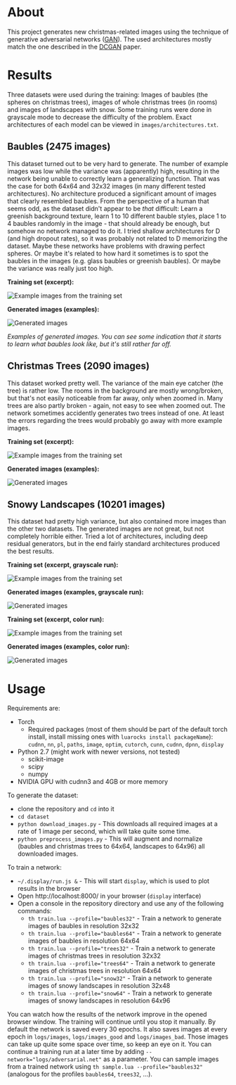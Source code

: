 # About

This project generates new christmas-related images using the technique of generative adversarial networks ([GAN](http://papers.nips.cc/paper/5423-generative-adversarial-nets)). The used architectures mostly match the one described in the [DCGAN](http://arxiv.org/abs/1511.06434) paper.

# Results

Three datasets were used during the training: Images of baubles (the spheres on christmas trees), images of whole christmas trees (in rooms) and images of landscapes with snow. Some training runs were done in grayscale mode to decrease the difficulty of the problem. Exact architectures of each model can be viewed in `images/architectures.txt`.

## Baubles (2475 images)

This dataset turned out to be very hard to generate. The number of example images was low while the variance was (apparently) high, resulting in the network being unable to correctly learn a generalizing function. That was the case for both 64x64 and 32x32 images (in many different tested architectures). No architecture produced a significant amount of images that clearly resembled baubles. From the perspective of a human that seems odd, as the dataset didn't appear to be *that* difficult: Learn a greenish background texture, learn 1 to 10 different bauble styles, place 1 to 4 baubles randomly in the image - that should already be enough, but somehow no network managed to do it. I tried shallow architectures for D (and high dropout rates), so it was probably not related to D memorizing the dataset. Maybe these networks have problems with drawing perfect spheres. Or maybe it's related to how hard it sometimes is to spot the baubles in the images (e.g. glass baubles or greenish baubles). Or maybe the variance was really just too high.

**Training set (excerpt):**

![Example images from the training set](images/baubles_64x64_2_trainset.jpg?raw=true "Example images from the training set")

**Generated images (examples):**

![Generated images](images/baubles_64x64_2_best.jpg?raw=true "Generated images")

*Examples of generated images. You can see some indication that it starts to learn what baubles look like, but it's still rather far off.*

## Christmas Trees (2090 images)

This dataset worked pretty well. The variance of the main eye catcher (the tree) is rather low. The rooms in the background are mostly wrong/broken, but that's not easily noticeable from far away, only when zoomed in. Many trees are also partly broken - again, not easy to see when zoomed out. The network sometimes accidently generates two trees instead of one. At least the errors regarding the trees would probably go away with more example images.

**Training set (excerpt):**

![Example images from the training set](images/trees_trainset.jpg?raw=true "Example images from the training set")

**Generated images (examples):**

![Generated images](images/trees64_3_e1230_rnd256.jpg?raw=true "Generated images")

## Snowy Landscapes (10201 images)

This dataset had pretty high variance, but also contained more images than the other two datasets. The generated images are not great, but not completely horrible either. Tried a lot of architectures, including deep residual generators, but in the end fairly standard architectures produced the best results.

**Training set (excerpt, grayscale run):**

![Example images from the training set](images/snow_gray_trainset.jpg?raw=true "Example images from the training set")

**Generated images (examples, grayscale run):**

![Generated images](images/snow_64x96_2_e1380_rnd256.jpg?raw=true "Generated images")


**Training set (excerpt, color run):**

![Example images from the training set](images/snow_color_trainset.jpg?raw=true "Example images from the training set")

**Generated images (examples, color run):**

![Generated images](images/snow_64x96_rnd256.jpg?raw=true "Generated images")

# Usage

Requirements are:
* Torch
  * Required packages (most of them should be part of the default torch install, install missing ones with `luarocks install packageName`): `cudnn`, `nn`, `pl`, `paths`, `image`, `optim`, `cutorch`, `cunn`, `cudnn`, `dpnn`, `display`
* Python 2.7 (might work with newer versions, not tested)
  * scikit-image
  * scipy
  * numpy
* NVIDIA GPU with cudnn3 and 4GB or more memory

To generate the dataset:
* clone the repository and `cd` into it
* `cd dataset`
* `python download_images.py` - This downloads all required images at a rate of 1 image per second, which will take quite some time.
* `python preprocess_images.py` - This will augment and normalize (baubles and christmas trees to 64x64, landscapes to 64x96) all downloaded images.

To train a network:
* `~/.display/run.js &` - This will start `display`, which is used to plot results in the browser
* Open http://localhost:8000/ in your browser (`display` interface)
* Open a console in the repository directory and use any of the following commands:
  * `th train.lua --profile="baubles32"` - Train a network to generate images of baubles in resolution 32x32
  * `th train.lua --profile="baubles64"` - Train a network to generate images of baubles in resolution 64x64
  * `th train.lua --profile="trees32"` - Train a network to generate images of christmas trees in resolution 32x32
  * `th train.lua --profile="trees64"` - Train a network to generate images of christmas trees in resolution 64x64
  * `th train.lua --profile="snow32"` - Train a network to generate images of snowy landscapes in resolution 32x48
  * `th train.lua --profile="snow64"` - Train a network to generate images of snowy landscapes in resolution 64x96

You can watch how the results of the network improve in the opened browser window. The training will continue until you stop it manually. By default the network is saved every 30 epochs. It also saves images at every epoch in `logs/images`, `logs/images_good` and `logs/images_bad`. Those images can take up quite some space over time, so keep an eye on it.
You can continue a training run at a later time by adding `--network="logs/adversarial.net"` as a parameter.
You can sample images from a trained network using `th sample.lua --profile="baubles32"` (analogous for the profiles `baubles64`, `trees32`, ...).
